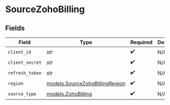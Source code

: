 # SourceZohoBilling


## Fields

| Field                                                                  | Type                                                                   | Required                                                               | Description                                                            |
| ---------------------------------------------------------------------- | ---------------------------------------------------------------------- | ---------------------------------------------------------------------- | ---------------------------------------------------------------------- |
| `client_id`                                                            | *str*                                                                  | :heavy_check_mark:                                                     | N/A                                                                    |
| `client_secret`                                                        | *str*                                                                  | :heavy_check_mark:                                                     | N/A                                                                    |
| `refresh_token`                                                        | *str*                                                                  | :heavy_check_mark:                                                     | N/A                                                                    |
| `region`                                                               | [models.SourceZohoBillingRegion](../models/sourcezohobillingregion.md) | :heavy_check_mark:                                                     | N/A                                                                    |
| `source_type`                                                          | [models.ZohoBilling](../models/zohobilling.md)                         | :heavy_check_mark:                                                     | N/A                                                                    |